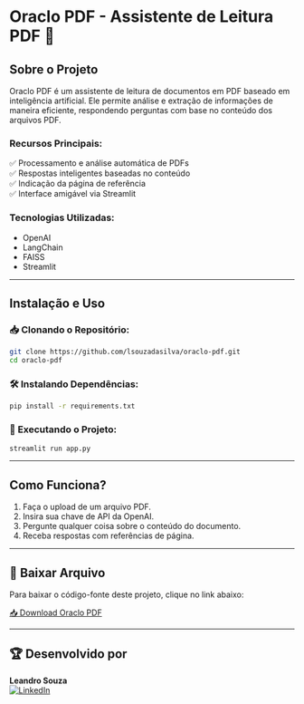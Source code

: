# Oraclo PDF - Assistente de Leitura PDF 🤖

## Sobre o Projeto
Oraclo PDF é um assistente de leitura de documentos em PDF baseado em inteligência artificial. Ele permite análise e extração de informações de maneira eficiente, respondendo perguntas com base no conteúdo dos arquivos PDF.

### Recursos Principais:
✅ Processamento e análise automática de PDFs  
✅ Respostas inteligentes baseadas no conteúdo  
✅ Indicação da página de referência  
✅ Interface amigável via Streamlit  

### Tecnologias Utilizadas:
- OpenAI
- LangChain
- FAISS
- Streamlit

---

## Instalação e Uso
### 📥 Clonando o Repositório:
```bash
git clone https://github.com/lsouzadasilva/oraclo-pdf.git
cd oraclo-pdf
```

### 🛠️ Instalando Dependências:
```bash
pip install -r requirements.txt
```

### 🚀 Executando o Projeto:
```bash
streamlit run app.py
```

---

## Como Funciona?
1. Faça o upload de um arquivo PDF.
2. Insira sua chave de API da OpenAI.
3. Pergunte qualquer coisa sobre o conteúdo do documento.
4. Receba respostas com referências de página.

---

## 📩 Baixar Arquivo
Para baixar o código-fonte deste projeto, clique no link abaixo:

[📥 Download Oraclo PDF](https://github.com/lsouzadasilva/oraclo-pdf/archive/refs/heads/main.zip)

---

## 🏆 Desenvolvido por
**Leandro Souza**  
[![LinkedIn](https://img.shields.io/badge/LinkedIn-0077B5?style=for-the-badge&logo=linkedin&logoColor=white)](https://www.linkedin.com/in/leandro-souza-bi/)

